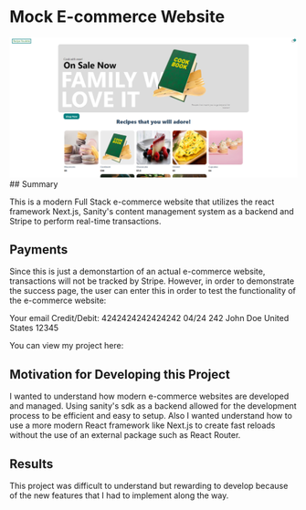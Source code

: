 # Mock E-commerce Website 
<img src='public/assets/store.png'>
## Summary

This is a modern Full Stack e-commerce website that utilizes the react framework Next.js, Sanity's content management system as a backend and Stripe to perform real-time transactions. 

## Payments

Since this is just a demonstartion of an actual e-commerce website, transactions will not be tracked by Stripe. However, in order to demonstrate the success page, the user can enter this 
in order to test the functionality of the e-commerce website:

Your email
Credit/Debit: 4242424242424242
04/24 242 
John Doe
United States
12345

You can view my project here: 

## Motivation for Developing this Project

I wanted to understand how modern e-commerce websites are developed and managed. Using sanity's sdk as a backend allowed for the development process to be efficient and easy to setup.
Also I wanted understand how to use a more modern React framework like Next.js to create fast reloads without the use of an external package such as React Router. 

## Results

This project was difficult to understand but rewarding to develop because of the new features that I had to implement along the way.